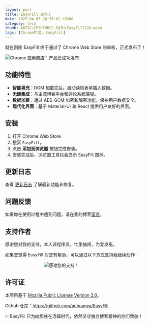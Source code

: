 ```yaml
---
layout: post
title: EasyFill 发布了
date: 2025-04-07 20:38:01 +0800
category: tech
thumb: ARTICLEPICTURES_PATH/EasyFill128.webp
tags: [Chrome扩展, EasyFill]
---
```


就在刚刚 EasyFill 终于通过了 Chrome Web Store 的审核，正式发布了！

![Chrome 应用商店：产品已成功发布][p1]

## 功能特性

- **智能填充**：DOM 加载完后，自动读取表单插入数据。
- **无缝集成**：与主流博客平台和评论系统兼容。
- **数据加密**：通过 AES-GCM 加密和解密功能，保护用户数据安全。
- **现代化界面**：基于 Material-UI 和 React 提供用户友好的界面。

## 安装

1. 打开 Chrome Web Store
2. 搜索 `EasyFill`。
3. 点击 **添加到浏览器** 按钮完成安装。
4. 安装完成后，浏览器工具栏会显示 EasyFill 图标。

## 更新日志

查看 [更新日志](https://github.com/achuanya/EasyFill/blob/main/public/markdowns/UpdateLog.md) 了解最新功能和修复。

## 问题反馈

如果你在使用过程中遇到问题，请在我的博客[留言](https://lhasa.icu/guestbook.html)。

## 支持作者

感谢您对我的支持，本人非程序员，忙里抽闲，为爱发电。

如果您觉得 EasyFill 对您有帮助，可以通过以下方式支持我继续创作：

<img src="https://cos.lhasa.icu/StylePictures/Appreciation-code.webp" title="感谢您的支持！" style="max-width:50%; display: block; margin: 0 auto;" />

## 许可证

本项目基于 [Mozilla Public License Version 2.0](https://github.com/achuanya/EasyFill/blob/main/LICENSE)。

Github 仓库：https://github.com/achuanya/EasyFill

✨ EasyFill 只为向那些在浮躁时代，依然坚守独立博客精神的你们致敬！

[p1]: https://cos.lhasa.icu/ArticlePictures/ChromeWebStore1.webp